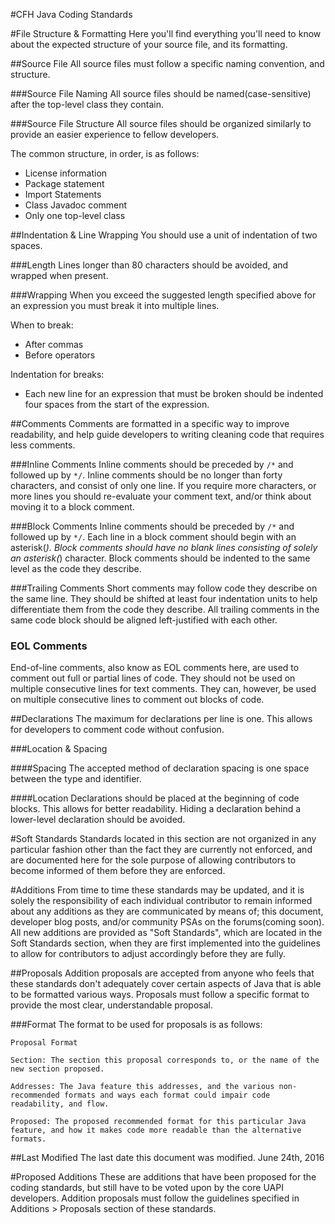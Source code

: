 #CFH Java Coding Standards

#File Structure & Formatting
Here you'll find everything you'll need to know about the expected structure of your source file, and its formatting.

##Source File
All source files must follow a specific naming convention, and structure.

###Source File Naming
All source files should be named(case-sensitive) after the top-level class they contain.

###Source File Structure
All source files should be organized similarly to provide an easier experience to fellow developers.

The common structure, in order, is as follows:

- License information
- Package statement
- Import Statements
- Class Javadoc comment
- Only one top-level class

##Indentation & Line Wrapping
You should use a unit of indentation of two spaces.

###Length
Lines longer than 80 characters should be avoided, and wrapped when present.

###Wrapping
When you exceed the suggested length specified above for an expression you must break it
into multiple lines.


When to break:

- After commas
- Before operators


Indentation for breaks:

- Each new line for an expression that must be broken should be indented four spaces
from the start of the expression.

##Comments
Comments are formatted in a specific way to improve readability, and help guide developers to writing cleaning
code that requires less comments.

###Inline Comments
Inline comments should be preceded by `/*` and followed up by `*/`. Inline comments should be no longer than
forty characters, and consist of only one line. If you require more characters, or more lines you should re-evaluate your comment text, and/or think about moving it to a block comment.

###Block Comments
Inline comments should be preceded by `/*` and followed up by `*/`. Each line in a block comment should begin with an asterisk(*). Block comments should have no blank lines consisting of solely an asterisk(*) character. Block comments should be indented to the same level as the code they describe.

###Trailing Comments
Short comments may follow code they describe on the same line. They should be shifted at least four indentation units to help differentiate them from the code they describe. All trailing comments in the same code block should be aligned left-justified with each other.

### EOL Comments
End-of-line comments, also know as EOL comments here, are used to comment out full or partial lines of code. They should not be used on multiple consecutive lines for text comments. They can, however, be used on multiple consecutive lines to comment out blocks of code.

##Declarations
The maximum for declarations per line is one. This allows for developers to comment code without confusion.

###Location & Spacing

####Spacing
The accepted method of declaration spacing is one space between the type and identifier.

####Location
Declarations should be placed at the beginning of code blocks. This allows for better readability. Hiding a declaration behind a lower-level declaration should be avoided.

#Soft Standards
Standards located in this section are not organized in any particular fashion other than the fact they are currently not enforced, and are documented here for the sole purpose of allowing contributors to become informed of them before they are enforced.

#Additions
From time to time these standards may be updated, and it is solely the responsibility of each individual contributor to remain informed about any additions as they are communicated by means of; this document, developer blog posts, and/or community PSAs on the forums(coming soon). All new additions are provided as "Soft Standards", which are located in the Soft Standards section, when they are first implemented into the guidelines to allow for contributors to adjust accordingly before they are fully.

##Proposals
Addition proposals are accepted from anyone who feels that these standards don't adequately cover certain aspects of Java that is able to be formatted various ways. Proposals must follow a specific format to provide the most clear, understandable proposal.

###Format
The format to be used for proposals is as follows:

```
Proposal Format

Section: The section this proposal corresponds to, or the name of the new section proposed.

Addresses: The Java feature this addresses, and the various non-recommended formats and ways each format could impair code readability, and flow.

Proposed: The proposed recommended format for this particular Java feature, and how it makes code more readable than the alternative formats.
```
    

##Last Modified
The last date this document was modified. June 24th, 2016

#Proposed Additions
These are additions that have been proposed for the coding standards, but still have to be voted upon by the core UAPI developers. Addition proposals must follow the guidelines specified in Additions > Proposals section of these standards.